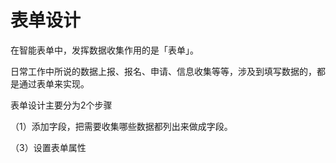 # 表单设计

在智能表单中，发挥数据收集作用的是「表单」。

日常工作中所说的数据上报、报名、申请、信息收集等等，涉及到填写数据的，都是通过表单来实现。

表单设计主要分为2个步骤

（1）添加字段，把需要收集哪些数据都列出来做成字段。

（3）设置表单属性